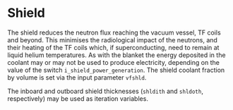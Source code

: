 # Shield

The shield reduces the neutron flux reaching the vacuum vessel, TF coils and 
beyond. This minimises the radiological impact of the neutrons, and their 
heating of the TF coils which, if superconducting, need to remain at liquid 
helium temperatures. As with the blanket the energy deposited in the coolant 
may or may not be used to produce electricity, depending on the value of the 
switch `i_shield_power_generation`. The shield coolant fraction by volume is set via the input 
parameter `vfshld`.

The inboard and outboard shield thicknesses (`shldith` and `shldoth`, 
respectively) may be used as iteration variables.
